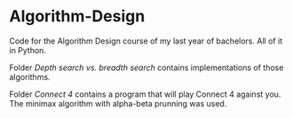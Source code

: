 # Algorithm-Design
Code for the Algorithm Design course of my last year of bachelors. All of it in Python.

Folder *Depth search vs. breadth search* contains implementations of those algorithms.

Folder *Connect 4* contains a program that will play Connect 4 against you. The minimax algorithm with alpha-beta prunning was used.
